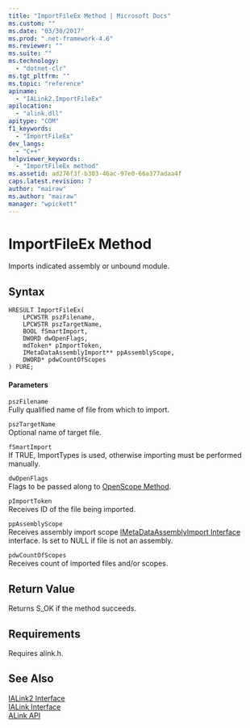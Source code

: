```yaml
---
title: "ImportFileEx Method | Microsoft Docs"
ms.custom: ""
ms.date: "03/30/2017"
ms.prod: ".net-framework-4.6"
ms.reviewer: ""
ms.suite: ""
ms.technology: 
  - "dotnet-clr"
ms.tgt_pltfrm: ""
ms.topic: "reference"
apiname: 
  - "IALink2.ImportFileEx"
apilocation: 
  - "alink.dll"
apitype: "COM"
f1_keywords: 
  - "ImportFileEx"
dev_langs: 
  - "C++"
helpviewer_keywords: 
  - "ImportFileEx method"
ms.assetid: ad276f3f-b303-46ac-97e0-66a377adaa4f
caps.latest.revision: 7
author: "mairaw"
ms.author: "mairaw"
manager: "wpickett"
---
```

# ImportFileEx Method
Imports indicated assembly or unbound module.  
  
## Syntax  
  
```  
HRESULT ImportFileEx(  
    LPCWSTR pszFilename,  
    LPCWSTR pszTargetName,  
    BOOL fSmartImport,  
    DWORD dwOpenFlags,  
    mdToken* pImportToken,  
    IMetaDataAssemblyImport** ppAssemblyScope,  
    DWORD* pdwCountOfScopes  
) PURE;  
```  
  
#### Parameters  
 `pszFilename`  
 Fully qualified name of file from which to import.  
  
 `pszTargetName`  
 Optional name of target file.  
  
 `fSmartImport`  
 If TRUE, ImportTypes is used, otherwise importing must be performed manually.  
  
 `dwOpenFlags`  
 Flags to be passed along to [OpenScope Method](../../../../docs/framework/unmanaged-api/metadata/imetadatadispenser-openscope-method.md).  
  
 `pImportToken`  
 Receives ID of the file being imported.  
  
 `ppAssemblyScope`  
 Receives assembly import scope [IMetaDataAssemblyImport Interface](../../../../docs/framework/unmanaged-api/metadata/imetadataassemblyimport-interface.md) interface. Is set to NULL if file is not an assembly.  
  
 `pdwCountOfScopes`  
 Receives count of imported files and/or scopes.  
  
## Return Value  
 Returns S_OK if the method succeeds.  
  
## Requirements  
 Requires alink.h.  
  
## See Also  
 [IALink2 Interface](../../../../docs/framework/unmanaged-api/alink/ialink2-interface.md)   
 [IALink Interface](../../../../docs/framework/unmanaged-api/alink/ialink-interface.md)   
 [ALink API](../../../../docs/framework/unmanaged-api/alink/alink-api-unmanaged-api-reference.md)